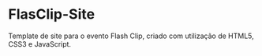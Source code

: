 # FlasClip-Site

Template de site para o evento Flash Clip, criado com utilização de HTML5, CSS3 e JavaScript.
